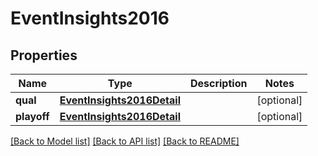 # EventInsights2016

## Properties
Name | Type | Description | Notes
------------ | ------------- | ------------- | -------------
**qual** | [**EventInsights2016Detail**](EventInsights2016Detail.md) |  | [optional] 
**playoff** | [**EventInsights2016Detail**](EventInsights2016Detail.md) |  | [optional] 

[[Back to Model list]](../README.md#documentation-for-models) [[Back to API list]](../README.md#documentation-for-api-endpoints) [[Back to README]](../README.md)


